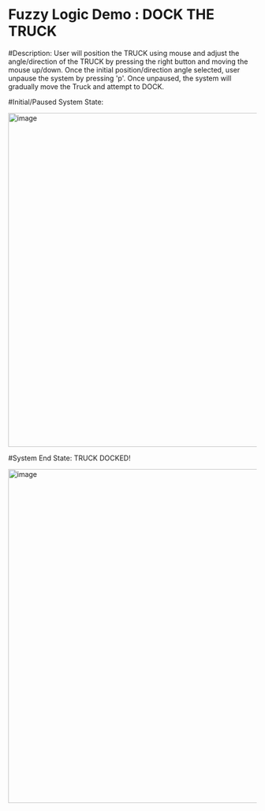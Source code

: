 # Fuzzy Logic Demo : DOCK THE TRUCK

#Description: User will position the TRUCK using mouse and adjust the angle/direction of the TRUCK by pressing the right button and moving the mouse up/down. Once the initial position/direction angle selected, user unpause the system by pressing 'p'. Once unpaused, the system will gradually move the Truck and attempt to DOCK.   

#Initial/Paused System State:

<img width="678" alt="image" src="https://user-images.githubusercontent.com/89759466/200150279-c2faa894-7e10-42de-8e82-0df3c4696f49.png">

#System End State: TRUCK DOCKED!

<img width="678" alt="image" src="https://user-images.githubusercontent.com/89759466/200150324-e03c09d6-187c-47bf-8405-a71c60d9c58f.png">
